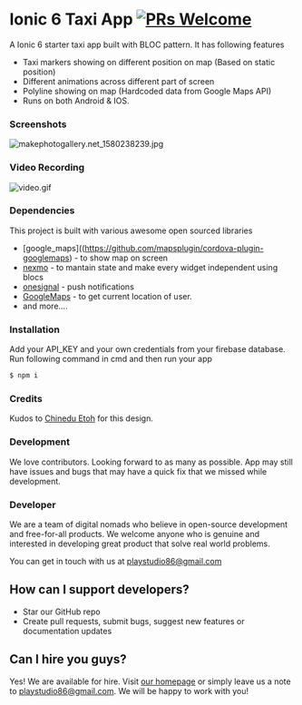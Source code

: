 # Ionic 6 Taxi App [![PRs Welcome](https://img.shields.io/badge/PRs-welcome-brightgreen.svg?style=flat-square)](http://makeapullrequest.com)


A Ionic 6 starter taxi app built with BLOC pattern. It has following features

  - Taxi markers showing on different position on map (Based on static position)
  - Different animations across different part of screen 
  - Polyline showing on map (Hardcoded data from Google Maps API)
  - Runs on both Android & IOS.

### Screenshots

![makephotogallery.net_1580238239.jpg](https://www.dropbox.com/s/dgd40s5752y2jsl/makephotogallery.net_1580238239.jpg?dl=0&raw=1)

### Video Recording
![video.gif](https://firebasestorage.googleapis.com/v0/b/smart-ordr.appspot.com/o/ezgif.com-resize.gif?alt=media&token=3d9a010b-ba52-4045-a24e-cb3078e2a2f1)
### Dependencies

This project is built with various awesome open sourced libraries

* [google_maps]((https://github.com/mapsplugin/cordova-plugin-googlemaps) -  to show map on screen 
* [nexmo](vonage.com/communications-apis/programmable-solutions/2fa/) - to mantain state and make every widget independent using blocs 
* [onesignal](https://app.onesignal.com/apps) - push notifications
* [GoogleMaps](https://github.com/mapsplugin/cordova-plugin-googlemaps) - to get current location of user.
* and more....


### Installation

Add your API_KEY and your own credentials from your firebase database. Run following command in cmd and then run your app

```sh
$ npm i
```
### Credits
Kudos to [Chinedu Etoh](https://www.linkedin.com/in/chinedu-etoamaihe-a041a6105/) for this design.

### Development

We love contributors. Looking forward to as many as possible.
App may still have issues and bugs that may have a quick fix that we missed while development.

### Developer

We are a team of digital nomads who believe in open-source development and free-for-all products.
We welcome anyone who is genuine and interested in developing great product that solve real world problems.

You can get in touch with us at playstudio86@gmail.com

## How can I support developers?
- Star our GitHub repo
- Create pull requests, submit bugs, suggest new features or documentation updates


## Can I hire you guys?
Yes! We are available for hire. Visit [our homepage](https://stackbust.com/) or simply leave us a note to playstudio86@gmail.com. We will be happy to work with you!
